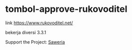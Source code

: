 # tombol-approve-rukovoditel


link https://www.rukovoditel.net/

bekerja diversi 3.3.1




Support the Project: [Saweria](https://saweria.co/ngambangdotcom)

